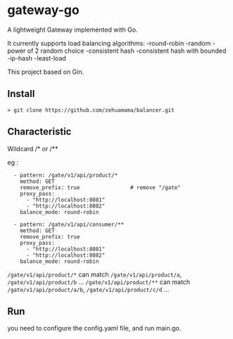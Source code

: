 # gateway-go
A lightweight Gateway implemented with Go.

It currently supports load balancing algorithms:
-round-robin
-random
-power of 2 random choice
-consistent hash
-consistent hash with bounded
-ip-hash
-least-load

This project based on Gin.

## Install
`> git clone https://github.com/zehuamama/balancer.git`

## Characteristic
Wildcard /* or /**

eg :

```location:                     
  - pattern: /gate/v1/api/product/*
    method: GET
    remove_prefix: true                # remove "/gate"
    proxy_pass:                  
      - "http://localhost:8081"
      - "http://localhost:8082"
    balance_mode: round-robin     

  - pattern: /gate/v1/api/consumer/**
    method: GET
    remove_prefix: true
    proxy_pass:                
      - "http://localhost:8081"
      - "http://localhost:8082"
    balance_mode: round-robin
```

`/gate/v1/api/product/*` can match `/gate/v1/api/product/a`, `/gate/v1/api/product/b` ...
`/gate/v1/api/product/**` can match `/gate/v1/api/product/a/b`, `/gate/v1/api/product/c/d` ...

## Run
you need to configure the config.yaml file, and run main.go.